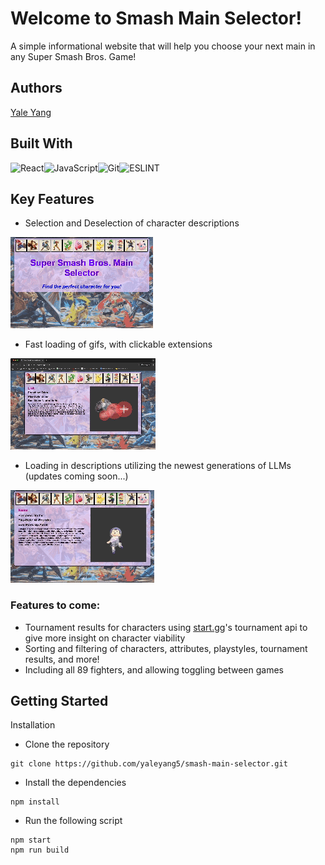 # Welcome to Smash Main Selector!

A simple informational website that will help you choose your next main in any Super Smash Bros. Game!

## Authors

[Yale Yang](https://github.com/yaleyang5)

## Built With
![React](https://img.shields.io/badge/react-%2320232a.svg?style=for-the-badge&logo=react&logoColor=%2361DAFB)![JavaScript](https://img.shields.io/badge/JavaScript-323330?style=for-the-badge&logo=javascript&logoColor=F7DF1E)![Git](https://img.shields.io/badge/GIT-E44C30?style=for-the-badge&logo=git&logoColor=white)![ESLINT](https://img.shields.io/badge/eslint-3A33D1?style=for-the-badge&logo=eslint&logoColor=white)

## Key Features
- Selection and Deselection of character descriptions

![](https://github.com/yaleyang5/smash-main-selector/blob/main/client/src/assets/sms1.gif)
- Fast loading of gifs, with clickable extensions

![](https://github.com/yaleyang5/smash-main-selector/blob/main/client/src/assets/sms3.gif)
- Loading in descriptions utilizing the newest generations of LLMs (updates coming soon...)

![](https://github.com/yaleyang5/smash-main-selector/blob/main/client/src/assets/sms2.gif)

### Features to come:
- Tournament results for characters using [start.gg](https://www.start.gg/)'s tournament api to give more insight on character viability
- Sorting and filtering of characters, attributes, playstyles, tournament results, and more!
- Including all 89 fighters, and allowing toggling between games

## Getting Started

Installation
- Clone the repository
```
git clone https://github.com/yaleyang5/smash-main-selector.git
```
- Install the dependencies
```
npm install
```
- Run the following script
```
npm start
npm run build
```
